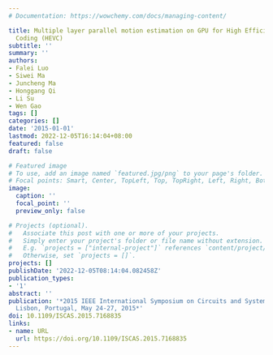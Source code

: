 ```yaml
---
# Documentation: https://wowchemy.com/docs/managing-content/

title: Multiple layer parallel motion estimation on GPU for High Efficiency Video
  Coding (HEVC)
subtitle: ''
summary: ''
authors:
- Falei Luo
- Siwei Ma
- Juncheng Ma
- Honggang Qi
- Li Su
- Wen Gao
tags: []
categories: []
date: '2015-01-01'
lastmod: 2022-12-05T16:14:04+08:00
featured: false
draft: false

# Featured image
# To use, add an image named `featured.jpg/png` to your page's folder.
# Focal points: Smart, Center, TopLeft, Top, TopRight, Left, Right, BottomLeft, Bottom, BottomRight.
image:
  caption: ''
  focal_point: ''
  preview_only: false

# Projects (optional).
#   Associate this post with one or more of your projects.
#   Simply enter your project's folder or file name without extension.
#   E.g. `projects = ["internal-project"]` references `content/project/deep-learning/index.md`.
#   Otherwise, set `projects = []`.
projects: []
publishDate: '2022-12-05T08:14:04.082458Z'
publication_types:
- '1'
abstract: ''
publication: '*2015 IEEE International Symposium on Circuits and Systems, ISCAS 2015,
  Lisbon, Portugal, May 24-27, 2015*'
doi: 10.1109/ISCAS.2015.7168835
links:
- name: URL
  url: https://doi.org/10.1109/ISCAS.2015.7168835
---
```

